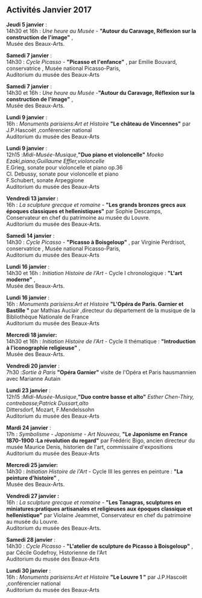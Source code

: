 ## Activités Janvier 2017

**Jeudi 5 janvier** :  
14h30 et 16h : _Une heure au Musée_ - **"Autour du Caravage, Réflexion sur la construction de l'image"** ,  
Musée des Beaux-Arts.

**Samedi 7 janvier** :  
14h30 : _Cycle Picasso_  - **"Picasso et l'enfance"** , par Emilie Bouvard, conservatrice , Musée national Picasso-Paris,  
Auditorium du musée des Beaux-Arts


**Samedi 7 janvier** :  
14h30 et 16h : _Une heure au Musée_ -**"Autour du Caravage, Réflexion sur la construction de l'image"** ,  
Musée des Beaux-Arts.  



**Lundi 9 janvier** :  
16h : _Monuments parisiens:Art et Histoire_  **"Le château de Vincennes"** par J.P.Hascoët ,conférencier national  
Auditorium du musée des Beaux-Arts

**Lundi 9 janvier** :  
12h15 :_Midi-Musée-Musique_,**"Duo piano et violoncelle"** _Moeko Ezaki,piano;Guillaume Effler,violoncelle_  
E.Grieg, sonate pour violoncelle et piano op.36  
Cl. Debussy, sonate pour violoncelle et piano  
F.Schubert, sonate Arpeggione  
Auditorium du musée des Beaux-Arts

**Vendredi 13 janvier :**  
16h : _La sculpture grecque et romaine_ -  **"Les grands bronzes grecs aux époques classiques et hellenistiques"**  par Sophie Descamps, Conservateur en chef du patrimoine au musée du Louvre.  
Auditorium du musée des Beaux-Arts.


**Samedi 14 janvier** :  
14h30 : _Cycle Picasso_  - **"Picasso à Boisgeloup"** , par Virginie Perdrisot, conservatrice , Musée national Picasso-Paris,  
Auditorium du musée des Beaux-Arts

**Lundi 16 janvier** :  
14h30 et 16h : _Initiation Histoire de l'Art_  - Cycle I chronologique : **"L'art moderne"** ,  
Musée des Beaux-Arts. 

**Lundi 16 janvier** :  
16h : _Monuments parisiens:Art et Histoire_ **"L'Opéra de Paris. Garnier et Bastille "** par Mathias Auclair ,directeur du département de la musique de la Bibliothèque Nationale de France  
Auditorium du musée des Beaux-Arts

**Mercredi 18 janvier:**  
14h30 et 16h : _Initiation Histoire de l'Art_  - Cycle II thématique : **"Introduction à l'iconographie religieuse"** ,  
Musée des Beaux-Arts. 

**Vendredi 20 janvier** :  
7h30 :_Sortie à Paris_ **"Opéra Garnier"** visite de l'Opéra et Paris hausmannien avec Marianne Autain


**Lundi 23 janvier** :  
12h15 :_Midi-Musée-Musique_,**"Duo contre basse et alto"** _Esther Chen-Thiry, contrebasse;Patrick Dussart,alto_  
Dittersdorf, Mozart, F.Mendelssohn  
Auditorium du musée des Beaux-Arts

**Mardi 24 janvier** :  
17h : _Symbolisme - Japonisme - Art Nouveau_, **"Le Japonisme en France 1870-1900 :La révolution du regard"** par Frédéric Bigo, ancien directeur du musée Maurice Denis, historien de l'art, commissaire d'expositions  
Auditorium du musée des Beaux-Arts

**Mercredi 25 janvier:**  
14h30 : _Initiation Histoire de l'Art_  - Cycle III les genres en peinture : **"La peinture d'histoire"** ,  
Musée des Beaux-Arts.  


**Vendredi 27 janvier :**  
16h : _La sculpture grecque et romaine_ -  **"Les Tanagras, sculptures en miniatures:pratiques artisanales et religieuses aux époques classique et hellenistique"**  par Violaine Jeammet, Conservateur en chef du patrimoine au musée du Louvre.  
Auditorium du musée des Beaux-Arts.


**Samedi 28 janvier** :  
14h30 : _Cycle Picasso_  - **"L'atelier de sculpture de Picasso à Boisgeloup"** , par Cécile Godefroy, Historienne de l'Art      
Auditorium du musée des Beaux-Arts

**Lundi 30 janvier** :  
16h : _Monuments parisiens:Art et Histoire_ **"Le Louvre 1 "** par J.P.Hascoët ,conférencier national  
Auditorium du musée des Beaux-Arts


